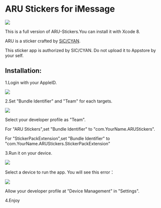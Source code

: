 # ARU Stickers for iMessage
![](http://ww3.sinaimg.cn/large/801b780ajw1f7y2edry6tj20sg0sg3zo.jpg)

This is a full version of ARU-Stickers.You can install it with Xcode 8.

ARU is a sticker crafted by [SiC/CYAN](http://weibo.com/silenthiker).

This sticker app is authorized by SIC/CYAN. Do not upload it to Appstore by your self.

## Installation:
1.Login with your AppleID.

![](http://ww1.sinaimg.cn/large/801b780ajw1f87bc0d6huj21bw10sdln.jpg)

2.Set "Bundle Identifier" and "Team" for each targets.

![](http://ww3.sinaimg.cn/large/801b780ajw1f87bk35ee9j20qi0d076z.jpg)

Select your developer profile as "Team".

For "ARU Stickers",set "Bundle Identifier" to "com.YourName.ARUStickers".

For "StickerPackExtension",set "Bundle Identifier" to "com.YourName.ARUStickers.StickerPackExtension"

3.Run it on your device.

![](http://ww4.sinaimg.cn/large/801b780ajw1f87bqmmretj20ji066dh3.jpg)

Select a device to run the app.
You will see this error：

![](http://ww1.sinaimg.cn/large/801b780ajw1f87byv3v9rj20w20gkdgx.jpg)

Allow your developer profile at "Device Management" in "Settings".

4.Enjoy


